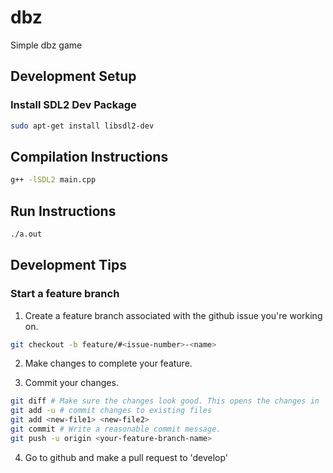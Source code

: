 # dbz
Simple dbz game

## Development Setup
### Install SDL2 Dev Package
```bash
sudo apt-get install libsdl2-dev
```

## Compilation Instructions
```bash
g++ -lSDL2 main.cpp
```

## Run Instructions
```bash
./a.out
```

## Development Tips
### Start a feature branch
1. Create a feature branch associated with the github issue you're working on.
```bash
git checkout -b feature/#<issue-number>-<name>
```

2. Make changes to complete your feature.

3. Commit your changes.
```bash
git diff # Make sure the changes look good. This opens the changes in 'less'.
git add -u # commit changes to existing files
git add <new-file1> <new-file2>
git commit # Write a reasonable commit message.
git push -u origin <your-feature-branch-name>
```

4. Go to github and make a pull request to 'develop'

